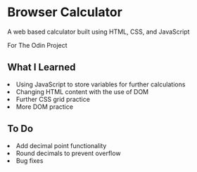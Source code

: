 # Browser Calculator
A web based calculator built using HTML, CSS, and JavaScript

For The Odin Project

## What I Learned
<li> Using JavaScript to store variables for further calculations
<li> Changing HTML content with the use of DOM
<li> Further CSS grid practice 
<li> More DOM practice

## To Do
<li> Add decimal point functionality
<li> Round decimals to prevent overflow
<li> Bug fixes
